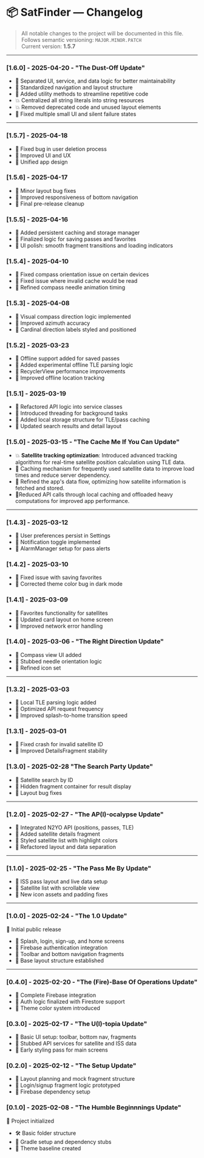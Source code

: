 # 📦 SatFinder — Changelog

> All notable changes to the project will be documented in this file.  
> Follows semantic versioning: `MAJOR.MINOR.PATCH`  
> Current version: **1.5.7**

---

### [1.6.0] - 2025-04-20 - "The Dust-Off Update"
- 🔧 Separated UI, service, and data logic for better maintainability  
- 🔧 Standardized navigation and layout structure
- 🧰 Added utility methods to streamline repetitive code  
- 💥 Centralized all string literals into string resources  
- 💥 Removed deprecated code and unused layout elements  
- 🐛 Fixed multiple small UI and silent failure states  

---

### [1.5.7] - 2025-04-18
- 🐛 Fixed bug in user deletion process
- 🎨 Improved UI and UX
- 🎨 Unified app design

### [1.5.6] - 2025-04-17  
- 🐛 Minor layout bug fixes  
- 🔧 Improved responsiveness of bottom navigation  
- 🔧 Final pre-release cleanup  

### [1.5.5] - 2025-04-16  
- 🚀 Added persistent caching and storage manager  
- 🔧 Finalized logic for saving passes and favorites  
- 🎨 UI polish: smooth fragment transitions and loading indicators  

### [1.5.4] - 2025-04-10  
- 🐛 Fixed compass orientation issue on certain devices
- 🐛 Fixed issue where invalid cache would be read  
- 🔧 Refined compass needle animation timing

### [1.5.3] - 2025-04-08  
- 🚀 Visual compass direction logic implemented  
- 🔧 Improved azimuth accuracy  
- 🎨 Cardinal direction labels styled and positioned  

### [1.5.2] - 2025-03-23  
- 🚀 Offline support added for saved passes  
- 🧪 Added experimental offline TLE parsing logic  
- 🔧 RecyclerView performance improvements
- 🎨 Improved offline location tracking

### [1.5.1] - 2025-03-19  
- 🔧 Refactored API logic into service classes  
- 🔧 Introduced threading for background tasks  
- 🔧 Added local storage structure for TLE/pass caching  
- 🎨 Updated search results and detail layout  

### [1.5.0] - 2025-03-15 - "The Cache Me If You Can Update"
- 💥 **Satellite tracking optimization**: Introduced advanced tracking algorithms for real-time satellite position calculation using TLE data.
- 🚀 Caching mechanism for frequently used satellite data to improve load times and reduce server dependency.
- 🔧 Refined the app's data flow, optimizing how satellite information is fetched and stored.
- 🎨Reduced API calls through local caching and offloaded heavy computations for improved app performance.


---

### [1.4.3] - 2025-03-12  
- 🚀 User preferences persist in Settings  
- 🚀 Notification toggle implemented  
- 🔧 AlarmManager setup for pass alerts  

### [1.4.2] - 2025-03-10  
- 🐛 Fixed issue with saving favorites  
- 🎨 Corrected theme color bug in dark mode  

### [1.4.1] - 2025-03-09  
- 🚀 Favorites functionality for satellites  
- 🔧 Updated card layout on home screen  
- 🔧 Improved network error handling  

### [1.4.0] - 2025-03-06 - "The Right Direction Update"
- 🚀 Compass view UI added  
- 🔧 Stubbed needle orientation logic  
- 🎨 Refined icon set  

---

### [1.3.2] - 2025-03-03  
- 🚀 Local TLE parsing logic added  
- 🔧 Optimized API request frequency  
- 🔧 Improved splash-to-home transition speed  

### [1.3.1] - 2025-03-01  
- 🐛 Fixed crash for invalid satellite ID  
- 🔧 Improved DetailsFragment stability  

### [1.3.0] - 2025-02-28 "The Search Party Update"
- 🚀 Satellite search by ID  
- 🔧 Hidden fragment container for result display  
- 🔧 Layout bug fixes  

---

### [1.2.0] - 2025-02-27 - "The AP(I)-ocalypse Update"
- 🚀 Integrated N2YO API (positions, passes, TLE)  
- 🚀 Added satellite details fragment  
- 🎨 Styled satellite list with highlight colors  
- 🔧 Refactored layout and data separation  

---

### [1.1.0] - 2025-02-25 - "The Pass Me By Update"
- 🚀 ISS pass layout and live data setup  
- 🚀 Satellite list with scrollable view  
- 🔧 New icon assets and padding fixes  

---

### [1.0.0] - 2025-02-24 - "The 1.0 Update"
🎉 Initial public release  
- 🚀 Splash, login, sign-up, and home screens  
- 🚀 Firebase authentication integration  
- 🔧 Toolbar and bottom navigation fragments  
- 🔧 Base layout structure established  

---

### [0.4.0] - 2025-02-20 - "The (Fire)-Base Of Operations Update"
- 🚀 Complete Firebase integration  
- 🔧 Auth logic finalized with Firestore support  
- 🔧 Theme color system introduced  

### [0.3.0] - 2025-02-17 - "The U(I)-topia Update"
- 🚀 Basic UI setup: toolbar, bottom nav, fragments  
- 🔧 Stubbed API services for satellite and ISS data  
- 🎨 Early styling pass for main screens  

### [0.2.0] - 2025-02-12 - "The Setup Update"
- 🚀 Layout planning and mock fragment structure  
- 🔧 Login/signup fragment logic prototyped  
- 🔧 Firebase dependency setup  

### [0.1.0] - 2025-02-08 - "The Humble Beginnnings Update"
🧪 Project initialized  
- 🛠️ Basic folder structure  
- 🔧 Gradle setup and dependency stubs  
- 🎨 Theme baseline created  

